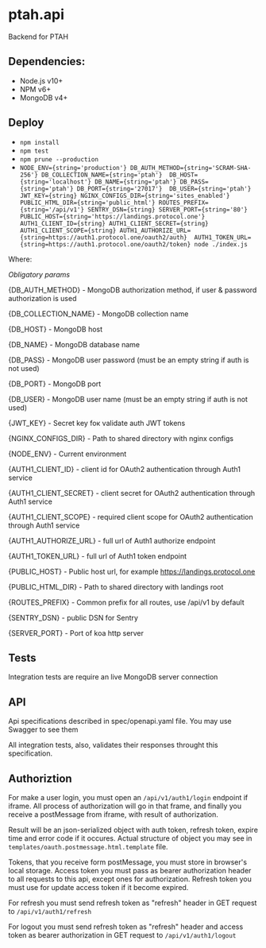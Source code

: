 # ptah.api

Backend for PTAH

## Dependencies: 
* Node.js v10+
* NPM v6+
* MongoDB v4+

## Deploy
* `npm install`
* `npm test`
* `npm prune --production`
* `NODE_ENV={string='production'} DB_AUTH_METHOD={string='SCRAM-SHA-256'} DB_COLLECTION_NAME={string='ptah'} 
DB_HOST={string='localhost'} DB_NAME={string='ptah'} DB_PASS={string='ptah'} DB_PORT={string='27017'} 
DB_USER={string='ptah'} JWT_KEY={string} NGINX_CONFIGS_DIR={string='sites_enabled'} 
PUBLIC_HTML_DIR={string='public_html'} ROUTES_PREFIX={string='/api/v1'} SENTRY_DSN={string} SERVER_PORT={string='80'} 
PUBLIC_HOST={string='https://landings.protocol.one'} AUTH1_CLIENT_ID={string} AUTH1_CLIENT_SECRET={string} 
AUTH1_CLIENT_SCOPE={string} AUTH1_AUTHORIZE_URL={string=https://auth1.protocol.one/oauth2/auth} 
AUTH1_TOKEN_URL={string=https://auth1.protocol.one/oauth2/token} node ./index.js`

Where:

*Obligatory params*

{DB_AUTH_METHOD} - MongoDB authorization method, if user & password authorization is used

{DB_COLLECTION_NAME} - MongoDB collection name

{DB_HOST} - MongoDB host

{DB_NAME} - MongoDB database name

{DB_PASS} - MongoDB user password (must be an empty string if auth is not used)

{DB_PORT} - MongoDB port

{DB_USER} - MongoDB user name (must be an empty string if auth is not used)

{JWT_KEY} - Secret key foк validate auth JWT tokens

{NGINX_CONFIGS_DIR} - Path to shared directory with nginx configs

{NODE_ENV} - Current environment

{AUTH1_CLIENT_ID} - client id for OAuth2 authentication through Auth1 service

{AUTH1_CLIENT_SECRET} - client secret for OAuth2 authentication through Auth1 service

{AUTH1_CLIENT_SCOPE} - required client scope for OAuth2 authentication through Auth1 service

{AUTH1_AUTHORIZE_URL} - full url of Auth1 authorize endpoint 

{AUTH1_TOKEN_URL} - full url of Auth1 token endpoint

{PUBLIC_HOST} - Public host url, for example https://landings.protocol.one

{PUBLIC_HTML_DIR} - Path to shared directory with landings root

{ROUTES_PREFIX} - Common prefix for all routes, use /api/v1 by default

{SENTRY_DSN} - public DSN for Sentry

{SERVER_PORT} - Port of koa http server

## Tests

Integration tests are require an live MongoDB server connection

## API

Api specifications described in spec/openapi.yaml file. You may use Swagger to see them

All integration tests, also, validates their responses throught this specification.

## Authoriztion

For make a user login, you must open an `/api/v1/auth1/login` endpoint if iframe. 
All process of authorization will go in that frame, and finally you receive a postMessage from iframe, 
with result of authorization. 

Result will be an json-serialized object with auth token, refresh token, expire time and error code if it occures. 
Actual structure of object you may see in `templates/oauth.postmessage.html.template` file.

Tokens, that you receive form postMessage, you must store in browser's local storage.
Access token you must pass as bearer authorization header to all requests to this api, except ones for authorization.
Refresh token you must use for update access token if it become expired.

For refresh you must send refresh token as "refresh" header in GET request to `/api/v1/auth1/refresh`

For logout you must send refresh token as "refresh" header and access token as bearer authorization in GET request to 
`/api/v1/auth1/logout`